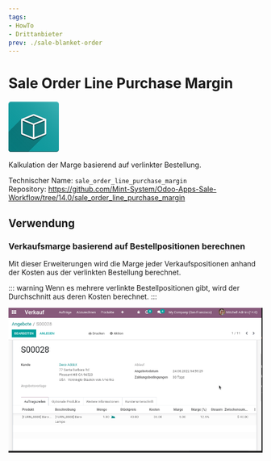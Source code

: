 ```yaml
---
tags:
- HowTo
- Drittanbieter
prev: ./sale-blanket-order
---
```

# Sale Order Line Purchase Margin
![icon_oms_box](assets/icon_oms_box.png)

Kalkulation der Marge basierend auf verlinkter Bestellung.

Technischer Name: `sale_order_line_purchase_margin`\
Repository: <https://github.com/Mint-System/Odoo-Apps-Sale-Workflow/tree/14.0/sale_order_line_purchase_margin>

## Verwendung

### Verkaufsmarge basierend auf Bestellpositionen berechnen

Mit dieser Erweiterungen wird die Marge jeder Verkaufspositionen anhand der Kosten aus der verlinkten Bestellung berechnet.

::: warning
Wenn es mehrere verlinkte Bestellpositionen gibt, wird der Durchschnitt aus deren Kosten berechnet.
:::

![Sale Order Line Purchase Margin](assets/Sale%20Order%20Line%20Purchase%20Margin.gif)